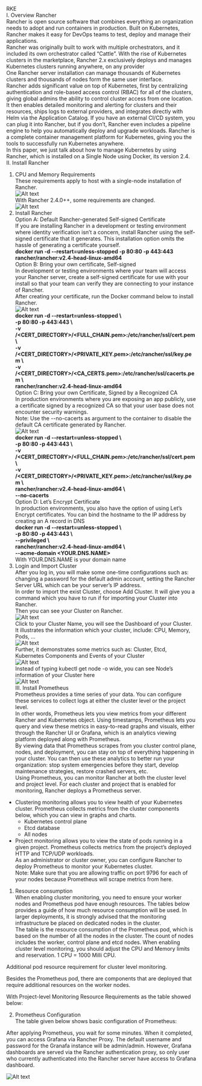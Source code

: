 RKE    
I.	Overview Rancher  
     Rancher is open source software that combines everything an organization needs to adopt and run containers in production. Built on Kubernetes, Rancher makes it easy for DevOps teams to test, deploy and manage their applications.    
     Rancher was originally built to work with multiple orchestrators, and it included its own orchestrator called “Cattle”. With the rise of Kubernetes clusters in the marketplace, Rancher 2.x exclusively deploys and manages Kubernetes clusters running anywhere, on any provider  
     One Rancher server installation can manage thousands of Kubernetes clusters and thousands of nodes form the same user interface.  
     Rancher adds significant value on top of Kubernetes, first by centralizing authentication and role-based access control (RBAC) for all of the clusters, giving global admins the ability to control cluster access from one location.  
     It then enables detailed monitoring and alerting for clusters and their resources, ships logs to external providers, and integrates directly with Helm via the Application Catalog. If you have an external CI/CD system, you can plug it into Rancher, but if you don’t, Rancher even includes a pipeline engine to help you automatically deploy and upgrade workloads.
     Rancher is a complete container management platform for Kubernetes, giving you the tools to successfully run Kubernetes anywhere.  
     In this paper, we just talk about how to manage Kubernetes by using Rancher, which is installed on a Single Node using Docker, its version 2.4.  
II.	Install Rancher  
1.	CPU and Memory Requirements  
These requirements apply to host with a single-node installation of Rancher.  
![Alt text](images/Pic006.PNG?raw=true "Title")  
With Rancher 2.4.0++, some requirements are changed.  
![Alt text](images/Pic007.PNG?raw=true "Title")  
2.	Install Rancher  
Option A: Default Rancher-generated Self-signed Certificate  
If you are installing Rancher in a development or testing environment where identity verification isn’t a concern, install Rancher using the self-signed certificate that it generates. This installation option omits the hassle of generating a certificate yourself.  
**docker run -d --restart=unless-stopped -p 80:80 -p 443:443 rancher/rancher:v2.4-head-linux-amd64**  
Option B: Bring your own certificate, Self-signed  
	In development or testing environments where your team will access your Rancher server, create a self-signed certificate for use with your install so that your team can verify they are connecting to your instance of Rancher.  
	After creating your certificate, run the Docker command below to install Rancher.   
 ![Alt text](images/Pic008.PNG?raw=true "Title")  
**docker run -d --restart=unless-stopped \  
  -p 80:80 -p 443:443 \  
  -v /<CERT_DIRECTORY>/<FULL_CHAIN.pem>:/etc/rancher/ssl/cert.pem \  
  -v /<CERT_DIRECTORY>/<PRIVATE_KEY.pem>:/etc/rancher/ssl/key.pem \  
  -v /<CERT_DIRECTORY>/<CA_CERTS.pem>:/etc/rancher/ssl/cacerts.pem \  
  rancher/rancher:v2.4-head-linux-amd64**  
Option C: Bring your own Certificate, Signed by a Recognized CA  
In production environments where you are exposing an app publicly, use a certificate signed by a recognized CA so that your user base does not encounter security warnings.  
Note: Use the --no-cacerts as argument to the container to disable the default CA certificate generated by Rancher.  
![Alt text](images/Pic009.PNG?raw=true "Title")  
**docker run -d --restart=unless-stopped \  
  -p 80:80 -p 443:443 \  
  -v /<CERT_DIRECTORY>/<FULL_CHAIN.pem>:/etc/rancher/ssl/cert.pem \  
  -v /<CERT_DIRECTORY>/<PRIVATE_KEY.pem>:/etc/rancher/ssl/key.pem \  
        rancher/rancher:v2.4-head-linux-amd64 \  
  --no-cacerts**  
Option D: Let’s Encrypt Certificate  
	In production environments, you also have the option of using Let’s Encrypt certificates. You can bind the hostname to the IP address by creating an A record in DNS  
**docker run -d --restart=unless-stopped \  
  -p 80:80 -p 443:443 \  
  --privileged \  
  rancher/rancher:v2.4-head-linux-amd64 \  
  --acme-domain <YOUR.DNS.NAME>**  
With YOUR.DNS.NAME is your domain name    
3.	Login and Import Cluster  
After you log in, you will make some one-time configurations such as: changing a password for the default admin account, setting the Rancher Server URL which can be your server’s IP address.  
In order to import the exist Cluster, choose Add Cluster. It will give you a command which you have to run if for importing your Cluster into Rancher.  
Then you can see your Cluster on Rancher.  
![Alt text](images/Pic01.PNG?raw=true "Title")  
 Click to your Cluster Name, you will see the Dashboard of your Cluster. It illustrates the information which your cluster, include: CPU, Memory, Pods, …  
![Alt text](images/Pic02.PNG?raw=true "Title")  
Further, it demonstrates some metrics such as: Cluster, Etcd, Kubernetes Components and Events of your Cluster  
![Alt text](images/Pic03.PNG?raw=true "Title")   
Instead of typing kubectl get node -o wide, you can see Node’s information of your Cluster here  
![Alt text](images/Pic04.PNG?raw=true "Title")  
III.	 Install Prometheus  
Prometheus provides a time series of your data. You can configure these services to collect logs at either the cluster level or the project level.  
In other words, Prometheus lets you view metrics from your different Rancher and Kubernetes object. Using timestamps, Prometheus lets you query and view these metrics in easy-to-read graphs and visuals, either through the Rancher UI or Grafana, which is an analytics viewing platform deployed along with Prometheus.  
By viewing data that Prometheus scrapes from you cluster control plane, nodes, and deployment, you can stay on top of everything happening in your cluster. You can then use these analytics to better run your organization: stop system emergencies before they start, develop maintenance strategies, restore crashed servers, etc.  
Using Prometheus, you can monitor Rancher at both the cluster level and project level. For each cluster and project that is enabled for monitoring, Rancher deploys a Prometheus server.  
- Clustering monitoring allows you to view health of your Kubernetes cluster. Prometheus collects metrics from the cluster components below, which you can view in graphs and charts.  
    - Kubernetes control plane  
    - Etcd database  
    - All nodes  
- Project monitoring allows you to view the state of pods running in a given project. Prometheus collects metrics from the project’s deployed HTTP and TCP/UDP workloads.  
As an administrator or cluster owner, you can configure Rancher to deploy Prometheus to monitor your Kubernetes cluster.  
Note: Make sure that you are allowing traffic on port 9796 for each of your nodes because Prometheus will scrape metrics from here.  
1.	Resource consumption  
When enabling cluster monitoring, you need to ensure your worker nodes and Prometheus pod have enough resources. The tables below provides a guide of how much resource consumption will be used. In larger deployments, it is strongly advised that the monitoring infrastructure be placed on dedicated nodes in the cluster.  
The table is the resource consumption of the Prometheus pod, which is based on the number of all the nodes in the cluster. The count of nodes includes the worker, control plane and etcd nodes. When enabling cluster level monitoring, you should adjust the CPU and Memory limits and reservation. 1 CPU = 1000 Milli CPU.  


Additional pod resource requirement for cluster level monitoring.  

Besides the Prometheus pod, there are components that are deployed that require additional resources on the worker nodes.  

With Project-level Monitoring Resource Requirements as the table showed below:  

2.	Prometheus Configuration  
The table given below shows basic configuration of Prometheus:  

After applying Prometheus, you wait for some minutes. When it completed, you can access Grafana via Rancher Proxy. The default username and password for the Granafa instance will be admin/admin. However, Grafana dashboards are served via the Rancher authentication proxy, so only user who currently authenticated into the Rancher server have access to Grafana dashboard.  

![Alt text](images/Pic005.PNG?raw=true "Title")
